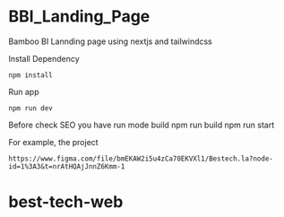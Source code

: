 # BBI_Landing_Page

Bamboo BI Lannding page using nextjs and tailwindcss

Install Dependency

    npm install

Run app

    npm run dev

Before check SEO you have run mode build
    npm run build
    npm run start
    
For example, the project

    https://www.figma.com/file/bmEKAW2i5u4zCa70EKVXl1/Bestech.la?node-id=1%3A3&t=nrAtHQAjJnnZ6Kmm-1

# best-tech-web
